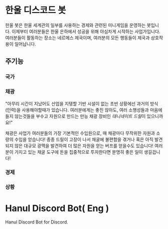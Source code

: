 # 한울 디스코드 봇
한울 봇은 한울 세계관의 일부를 사용하는 경제와 관련된 미니게임을 운영하는 봇입니다.
이제부터 여러분들은 한울 은하에서 성공을 위해 야심차게 시작하는 사업가입니다.
여러분들이 활동하는 장소는 네르메스 제국이며, 여러분의 모든 행동들이 제국과 상호작용이 일어납니다.

## 주기능
### 국가
### 채광
"아무리 시간이 지났어도 산업을 지탱할 기반 시설이 없는 초반 상황에선 과거의 방식(인력)을 사용해야할때가 있습니다. 여러분에게는 좋진 않아도, 여러 소행성들과 마음에 들지 않는것들을 부수고 자원으로 만드는 만능 채광 장비인 *데니네이트 드릴*이 있으니까요!"

채광은 사업가 여러분들의 가장 기본적인 수입원으로, 매 채광마다 무작위한 자원과 소량의 수입을 얻습니다! 종종 드릴이 고장이 나서 채굴에 불편함을 겪거나 혹은 아직 발견되지 않은 대규모 광맥을 발견하여 더 많은 자원을 얻는 버프를 얻을수도 있습니다! 여러분이 가지고 있는 채굴 도구에 돈을 집중적으로 투자한다면 분명히 좋은 일이 생길겁니다!
### 경제
### 상황

# Hanul Discord Bot( Eng )
Hanul Discord Bot for Discord.
